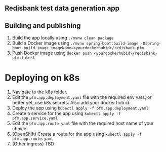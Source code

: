 ## Redisbank test data generation app

## Building and publishing

1. Build the app locally using `./mvnw clean package`
1. Build a Docker image using `./mvnw spring-boot:build-image -Dspring-boot.build-image.imageName=<yourdockerhubid>/redisbank-pfm`
1. Push Docker image using `docker push <yourdockerhubid>/redisbank-pfm:latest`

# Deploying on k8s

1. Navigate to the [k8s](k8s) folder.
1. Edit the `pfm.app.deployment.yaml` file with the required env vars, or better yet, use k8s secrets. Also add your docker hub id.
1. Deploy the app using `kubectl apply -f pfm.app.deployment.yaml`
1. Create a service for the app using `kubectl apply -f pfm.app.service.yaml`
1. Edit the `pfm.app.route.yaml` file with the required host name of your choice
1. (OpenShift) Create a route for the app using `kubectl apply -f pfm.app.route.yaml`
1. (Other ingress) TBD